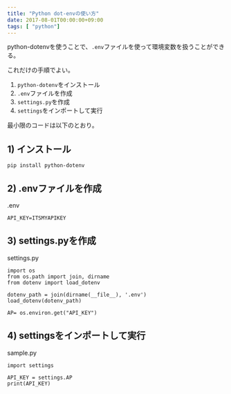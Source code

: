```yaml
---
title: "Python dot-envの使い方"
date: 2017-08-01T00:00:00+09:00
tags: [ "python"]
---
```


python-dotenvを使うことで、`.env`ファイルを使って環境変数を扱うことができる。

これだけの手順でよい。

1. `python-dotenv`をインストール
1. `.env`ファイルを作成
1. `settings.py`を作成
1. `settings`をインポートして実行

最小限のコードは以下のとおり。

## 1) インストール

```
pip install python-dotenv
```

## 2) .envファイルを作成

.env
```
API_KEY=ITSMYAPIKEY
```

## 3) settings.pyを作成

settings.py
```
import os
from os.path import join, dirname
from dotenv import load_dotenv

dotenv_path = join(dirname(__file__), '.env')
load_dotenv(dotenv_path)

AP= os.environ.get("API_KEY")
```

## 4) settingsをインポートして実行

sample.py
```
import settings

API_KEY = settings.AP
print(API_KEY)
```
